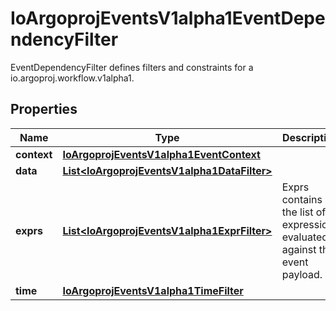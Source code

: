 

# IoArgoprojEventsV1alpha1EventDependencyFilter

EventDependencyFilter defines filters and constraints for a io.argoproj.workflow.v1alpha1.

## Properties

Name | Type | Description | Notes
------------ | ------------- | ------------- | -------------
**context** | [**IoArgoprojEventsV1alpha1EventContext**](IoArgoprojEventsV1alpha1EventContext.md) |  |  [optional]
**data** | [**List&lt;IoArgoprojEventsV1alpha1DataFilter&gt;**](IoArgoprojEventsV1alpha1DataFilter.md) |  |  [optional]
**exprs** | [**List&lt;IoArgoprojEventsV1alpha1ExprFilter&gt;**](IoArgoprojEventsV1alpha1ExprFilter.md) | Exprs contains the list of expressions evaluated against the event payload. |  [optional]
**time** | [**IoArgoprojEventsV1alpha1TimeFilter**](IoArgoprojEventsV1alpha1TimeFilter.md) |  |  [optional]



